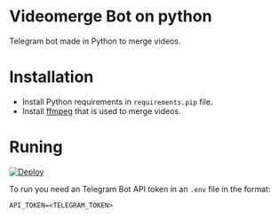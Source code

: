 # Videomerge Bot on python

Telegram bot made in Python to merge videos.

# Installation

- Install Python requirements in `requirements.pip` file.
- Install [ffmpeg](https://ffmpeg.org/) that is used to merge videos.

# Runing

[![Deploy](https://www.herokucdn.com/deploy/button.svg)](https://heroku.com/deploy?template=https://github.com/PerU-MoNsteR/Video-Merge-bot)

To run you need an Telegram Bot API token in an `.env` file in the format:
```
API_TOKEN=<TELEGRAM_TOKEN>
```
